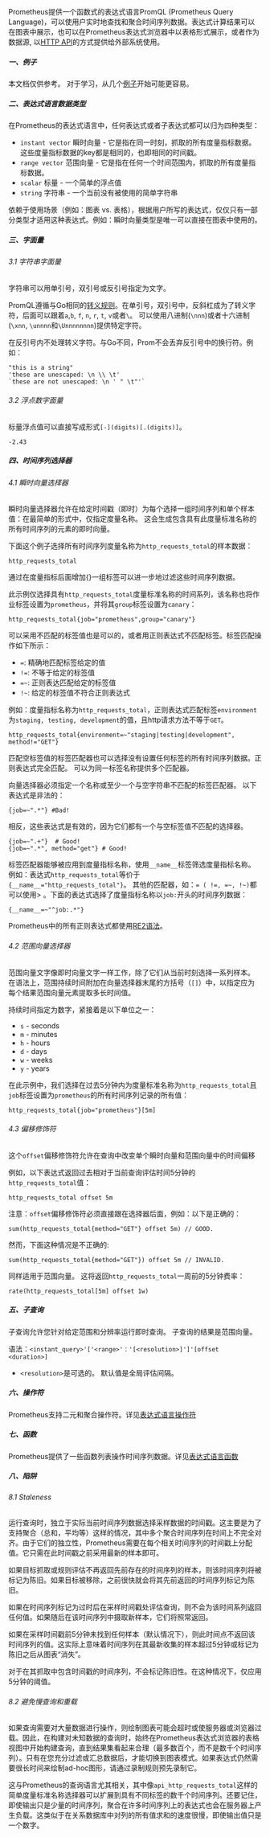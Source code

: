 Prometheus提供一个函数式的表达式语言PromQL (Prometheus Query Language)，可以使用户实时地查找和聚合时间序列数据。表达式计算结果可以在图表中展示，也可以在Prometheus表达式浏览器中以表格形式展示，或者作为数据源, 以[HTTP API](https://prometheus.io/docs/prometheus/latest/querying/api/)的方式提供给外部系统使用。

##### 一、例子
本文档仅供参考。 对于学习，从几个[例子](https://prometheus.io/docs/prometheus/latest/querying/examples/)开始可能更容易。

##### 二、表达式语言数据类型

在Prometheus的表达式语言中，任何表达式或者子表达式都可以归为四种类型：
 - `instant vector` 瞬时向量 - 它是指在同一时刻，抓取的所有度量指标数据。这些度量指标数据的key都是相同的，也即相同的时间戳。
 - `range vector` 范围向量 - 它是指在任何一个时间范围内，抓取的所有度量指标数据。
 - `scalar` 标量 - 一个简单的浮点值
 - `string` 字符串  - 一个当前没有被使用的简单字符串

依赖于使用场景（例如：图表 vs. 表格），根据用户所写的表达式，仅仅只有一部分类型才适用这种表达式。例如：瞬时向量类型是唯一可以直接在图表中使用的。

##### 三、字面量
###### 3.1 字符串字面量
字符串可以用单引号，双引号或反引号指定为文字。

PromQL遵循与Go相同的[转义规则](https://golang.org/ref/spec#String_literals)。在单引号，双引号中，反斜杠成为了转义字符，后面可以跟着`a`,`b`, `f`, `n`, `r`, `t`, `v`或者`\`。 可以使用八进制(`\nnn`)或者十六进制(`\xnn`, `\unnnn`和`\Unnnnnnnn`)提供特定字符。

在反引号内不处理转义字符。与Go不同，Prom不会丢弃反引号中的换行符。例如：
```
"this is a string"
'these are unescaped: \n \\ \t'
`these are not unescaped: \n ' " \t"'`
```

###### 3.2 浮点数字面量
标量浮点值可以直接写成形式`[-](digits)[.(digits)]`。
```
-2.43
```

##### 四、时间序列选择器
###### 4.1 瞬时向量选择器
瞬时向量选择器允许在给定时间戳（即时）为每个选择一组时间序列和单个样本值：在最简单的形式中，仅指定度量名称。 这会生成包含具有此度量标准名称的所有时间序列的元素的即时向量。

下面这个例子选择所有时间序列度量名称为`http_requests_total`的样本数据：
```
http_requests_total
```
通过在度量指标后面增加{}一组标签可以进一步地过滤这些时间序列数据。

此示例仅选择具有`http_requests_total`度量标准名称的时间系列，该名称也将作业标签设置为`prometheus`，并将其`group`标签设置为`canary`：
```
http_requests_total{job="prometheus",group="canary"}
```
可以采用不匹配的标签值也是可以的，或者用正则表达式不匹配标签。标签匹配操作如下所示：
  - `=`: 精确地匹配标签给定的值
  - `!=`: 不等于给定的标签值
  - `=~`: 正则表达匹配给定的标签值
  - `!~`: 给定的标签值不符合正则表达式

例如：度量指标名称为`http_requests_total`，正则表达式匹配标签`environment`为`staging, testing, development`的值，且http请求方法不等于`GET`。
```
http_requests_total{environment=~"staging|testing|development", method!="GET"}
```
匹配空标签值的标签匹配器也可以选择没有设置任何标签的所有时间序列数据。正则表达式完全匹配。 可以为同一标签名称提供多个匹配器。

向量选择器必须指定一个名称或至少一个与空字符串不匹配的标签匹配器。 以下表达式是非法的：
```
{job=~".*"} #Bad!
```

相反，这些表达式是有效的，因为它们都有一个与空标签值不匹配的选择器。
```
{job=~".+"}  # Good!
{job=~".*", method="get"} # Good!
```
标签匹配器能够被应用到度量指标名称，使用`__name__`标签筛选度量指标名称。例如：表达式`http_requests_total`等价于`{__name__="http_requests_total"}`。 其他的匹配器，如：`= ( !=, =~, !~)`都可以使用>
。下面的表达式选择了度量指标名称以`job:`开头的时间序列数据：
```
{__name__=~"^job:.*"} 
```
Prometheus中的所有正则表达式都使用[RE2语法](https://github.com/google/re2/wiki/Syntax)。
###### 4.2 范围向量选择器
范围向量文字像即时向量文字一样工作，除了它们从当前时刻选择一系列样本。 在语法上，范围持续时间附加在向量选择器末尾的方括号（`[]`）中，以指定应为每个结果范围向量元素提取多长时间值。

持续时间指定为数字，紧接着是以下单位之一：
 - `s` - seconds
 - `m` - minutes
 - `h` - hours
 - `d` - days
 - `w` - weeks
 - `y` - years

在此示例中，我们选择在过去5分钟内为度量标准名称为`http_requests_total`且`job`标签设置为`prometheus`的所有时间序列记录的所有值：
```
http_requests_total{job="prometheus"}[5m]
```
###### 4.3 偏移修饰符
这个`offset`偏移修饰符允许在查询中改变单个瞬时向量和范围向量中的时间偏移

例如，以下表达式返回过去相对于当前查询评估时间5分钟的`http_requests_total`值：
```
http_requests_total offset 5m
```
注意：`offset`偏移修饰符必须直接跟在选择器后面，例如：以下是正确的：
```
sum(http_requests_total{method="GET"} offset 5m) // GOOD.
```
然而，下面这种情况是不正确的:
```
sum(http_requests_total{method="GET"}) offset 5m // INVALID.
```
同样适用于范围向量。 这将返回`http_requests_total`一周前的5分钟费率：
```
rate(http_requests_total[5m] offset 1w)
```
##### 五、子查询
子查询允许您针对给定范围和分辨率运行即时查询。 子查询的结果是范围向量。

语法：`<instant_query>'['<range>'：'[<resolution>]']'[offset <duration>]`

- `<resolution>`是可选的。 默认值是全局评估间隔。
##### 六、操作符
Prometheus支持二元和聚合操作符。详见[表达式语言操作符](https://prometheus.io/docs/querying/operators/)

##### 七、函数
Prometheus提供了一些函数列表操作时间序列数据。详见[表达式语言函数](https://prometheus.io/docs/querying/functions/)

##### 八、陷阱
###### 8.1 Staleness
运行查询时，独立于实际当前时间序列数据选择采样数据的时间戳。这主要是为了支持聚合（总和，平均等）这样的情况，其中多个聚合时间序列在时间上不完全对齐。由于它们的独立性，Prometheus需要在每个相关时间序列的时间戳上分配值。它只需在此时间戳之前采用最新的样本即可。

如果目标抓取或规则评估不再返回先前存在的时间序列的样本，则该时间序列将被标记为陈旧。如果目标被移除，之前很快就会将其先前返回的时间序列标记为陈旧。

如果在时间序列标记为过时后在采样时间戳处评估查询，则不会为该时间系列返回任何值。如果随后在该时间序列中摄取新样本，它们将照常返回。

如果在采样时间戳前5分钟未找到任何样本（默认情况下），则此时间点不返回该时间序列的值。这实际上意味着时间序列在其最新收集的样本超过5分钟或标记为陈旧之后从图表“消失”。

对于在其抓取中包含时间戳的时间序列，不会标记陈旧性。在这种情况下，仅应用5分钟的阈值。
###### 8.2 避免慢查询和重载
如果查询需要对大量数据进行操作，则绘制图表可能会超时或使服务器或浏览器过载。因此，在构建对未知数据的查询时，始终在Prometheus表达式浏览器的表格视图中开始构建查询，直到结果集看起来合理（最多数百个，而不是数千个时间序列）。只有在您充分过滤或汇总数据后，才能切换到图表模式。如果表达式仍然需要很长时间来绘制ad-hoc图形，请通过录制规则预先录制它。

这与Prometheus的查询语言尤其相关，其中像`api_http_requests_total`这样的简单度量标准名称选择器可以扩展到具有不同标签的数千个时间序列。还要记住，即使输出只是少量的时间序列，聚合在许多时间序列上的表达式也会在服务器上产生负载。这类似于在关系数据库中对列的所有值求和的速度很慢，即使输出值只是一个数字。
